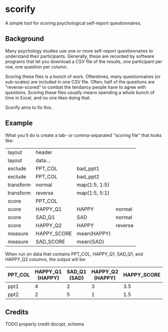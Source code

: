 scorify
=======

A simple tool for scoring psychological self-report questionnaires.

## Background

Many psychology studies use one or more self-report questionnaires to understand their participants. Generally, these are recorded by software programs that let you download a CSV file of the results, one participant per row, one question per column.

Scoring these files is a bunch of work. Oftentimes, many questionnaires (or sub-scales) are included in one CSV file. Often, half of the questions are "reverse-scored" to combat the tendancy people have to agree with questions. Scoring these files usually means spending a whole bunch of time in Excel, and no one likes doing that.

Scorify aims to fix this.

## Example

What you'll do is create a tab- or comma-separated "scoring file" that looks like:

<table>
<tr><td>layout</td><td>header</td><td> </td><td> </td></tr>
<tr><td>layout</td><td>data...</td><td> </td><td> </td></tr>
<tr><td>exclude</td><td>PPT_COL</td><td>bad_ppt1</td><td> </td></tr>
<tr><td>exclude</td><td>PPT_COL</td><td>bad_ppt2</td><td> </td></tr>
<tr><td>transform</td><td>normal</td><td>map(1:5, 1:5)</td><td> </td></tr>
<tr><td>transform</td><td>reverse</td><td>map(1:5, 5:1)</td><td> </td></tr>
<tr><td>score</td><td>PPT_COL</td><td> </td><td> </td></tr>
<tr><td>score</td><td>HAPPY_Q1</td><td>HAPPY</td><td>normal</td></tr>
<tr><td>score</td><td>SAD_Q1</td><td>SAD</td><td>normal</td></tr>
<tr><td>score</td><td>HAPPY_Q2</td><td>HAPPY</td><td>reverse</td></tr>
<tr><td>measure</td><td>HAPPY_SCORE</td><td>mean(HAPPY)</td><td> </td></tr>
<tr><td>measure</td><td>SAD_SCORE</td><td>mean(SAD)</td><td> </td></tr>
</table>

When run on data that contains PPT_COL, HAPPY_Q1, SAD_Q1, and HAPPY_Q2 columns, the output will be:

PPT_COL | HAPPY_Q1 (HAPPY) | SAD_Q1 (SAD) | HAPPY_Q2 (HAPPY) | HAPPY_SCORE | SAD_SCORE
--------|------------------|--------------|------------------|-------------|----------
ppt1 | 4 | 2 | 3 | 3.5 | 2
ppt2 | 2 | 5 | 1 | 1.5 | 5


## Credits

TODO properly credit docopt, schema